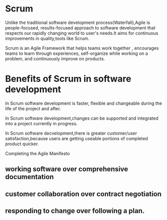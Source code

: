 <h1> Scrum </h1>
<p>Unlike the traditional software development process(Waterfall),Agile is people-focused, results-focused approach to software development that respects our rapidly changing world to user's needs.It aims for continuous improvements in quality,tools like Scrum.</p>
<p>Scrum is an Agile Framework that helps teams work together , encourages teams to learn through experiences, self-organize while working on a problem, and continuously improve on products.</p>
<h1> Benefits of Scrum in software development </h1>
<p>In Scrum software development is faster, flexible and changeable during the life of the project and  after.</p>
<p>In Scrum software development,changes can be supported and integrated into a project currently in progress.</p>
<p>In Scrum software decvelopment,there is greater customer/user satisfaction,because users are getting useable portions of completed product quicker.</p>
</h1> Completing the Agile Manifesto </h1>
<h2> working software over comprehensive documentation</h2>
<h2>customer collaboration over contract negotiation</h2>
<h2>responding to change over following a plan.</h2>